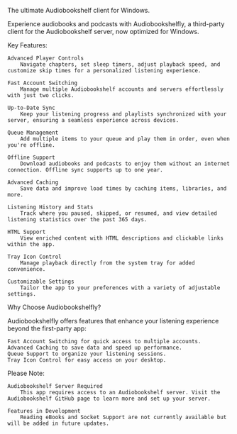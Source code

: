 The ultimate Audiobookshelf client for Windows.

Experience audiobooks and podcasts with Audiobookshelfly, a third-party client for the Audiobookshelf server, now optimized for Windows.

Key Features:
    
    Advanced Player Controls
        Navigate chapters, set sleep timers, adjust playback speed, and customize skip times for a personalized listening experience.
    
    Fast Account Switching
        Manage multiple Audiobookshelf accounts and servers effortlessly with just two clicks.
    
    Up-to-Date Sync
        Keep your listening progress and playlists synchronized with your server, ensuring a seamless experience across devices.
    
    Queue Management
        Add multiple items to your queue and play them in order, even when you're offline.
    
    Offline Support
        Download audiobooks and podcasts to enjoy them without an internet connection. Offline sync supports up to one year.
    
    Advanced Caching
        Save data and improve load times by caching items, libraries, and more.
    
    Listening History and Stats
        Track where you paused, skipped, or resumed, and view detailed listening statistics over the past 365 days.
    
    HTML Support
        View enriched content with HTML descriptions and clickable links within the app.
    
    Tray Icon Control
        Manage playback directly from the system tray for added convenience.
    
    Customizable Settings
        Tailor the app to your preferences with a variety of adjustable settings.

Why Choose Audiobookshelfly?

Audiobookshelfly offers features that enhance your listening experience beyond the first-party app:

    Fast Account Switching for quick access to multiple accounts.
    Advanced Caching to save data and speed up performance.
    Queue Support to organize your listening sessions.
    Tray Icon Control for easy access on your desktop.

Please Note:

    Audiobookshelf Server Required
        This app requires access to an Audiobookshelf server. Visit the Audiobookshelf GitHub page to learn more and set up your server.

    Features in Development
        Reading eBooks and Socket Support are not currently available but will be added in future updates.